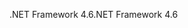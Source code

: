 <span data-ttu-id="212e2-101">.NET Framework 4.6</span><span class="sxs-lookup"><span data-stu-id="212e2-101">.NET Framework 4.6</span></span>